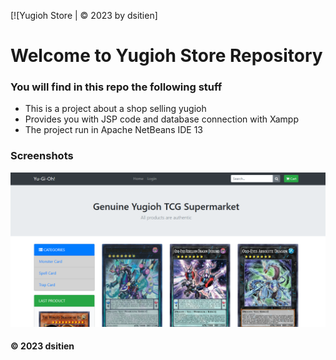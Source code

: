 [![Yugioh Store | © 2023 by dsitien]

# Welcome to Yugioh Store Repository
### You will find in this repo the following stuff
* This is a project about a shop selling yugioh
* Provides you with JSP code and database connection with Xampp
* The project run in Apache NetBeans IDE 13

### Screenshots
![Yugioh Store](https://github.com/dsitien/Yugioh-Store/blob/main/img/Capture.PNG)
#### © 2023 dsitien
